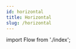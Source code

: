 ```yaml
---
id: horizontal
title: Horizontal
slug: /horizontal
---
```


import Flow from './index';

<div style={{ height: 400 }}>
  <Flow />
</div>
